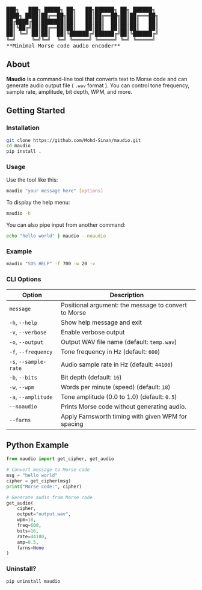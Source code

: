 <pre>
███╗   ███╗ █████╗ ██╗   ██╗██████╗ ██╗ ██████╗ 
████╗ ████║██╔══██╗██║   ██║██╔══██╗██║██╔═══██╗
██╔████╔██║███████║██║   ██║██║  ██║██║██║   ██║
██║╚██╔╝██║██╔══██║██║   ██║██║  ██║██║██║   ██║
██║ ╚═╝ ██║██║  ██║╚██████╔╝██████╔╝██║╚██████╔╝
╚═╝     ╚═╝╚═╝  ╚═╝ ╚═════╝ ╚═════╝ ╚═╝ ╚═════╝ 
**Minimal Morse code audio encoder**
</pre>                                            

## About

**Maudio** is a command-line tool that converts text to Morse code and can generate audio output file ( `.wav` format ). You can control tone frequency, sample rate, amplitude, bit depth, WPM, and more.

## Getting Started

### Installation

```bash
git clone https://github.com/Mohd-Sinan/maudio.git
cd maudio
pip install .
```

### Usage

Use the tool like this:

```bash
maudio "your message here" [options]
```

To display the help menu:

```bash
maudio -h
```

You can also pipe input from another command:

```bash
echo "hello world" | maudio --noaudio
```

### Example

```bash
maudio "SOS HELP" -f 700 -w 20 -v
```

### CLI Options

| Option                  | Description                                              |
|-------------------------|----------------------------------------------------------|
| `message`               | Positional argument: the message to convert to Morse     |
| `-h`, `--help`          | Show help message and exit                               |
| `-v`, `--verbose`       | Enable verbose output                                    |
| `-o`, `--output`        | Output WAV file name (default: `temp.wav`)               |
| `-f`, `--frequency`     | Tone frequency in Hz (default: `600`)                    |
| `-s`, `--sample-rate`   | Audio sample rate in Hz (default: `44100`)               |
| `-b`, `--bits`          | Bit depth (default: `16`)                                |
| `-w`, `--wpm`           | Words per minute (speed) (default: `18`)                 |
| `-a`, `--amplitude`     | Tone amplitude (0.0 to 1.0) (default: `0.5`)             |
| `--noaudio`             | Prints Morse code without generating audio.              |
| `--farns`               | Apply Farnsworth timing with given WPM for spacing       |

## Python Example

```python
from maudio import get_cipher, get_audio

# Convert message to Morse code
msg = "hello world"
cipher = get_cipher(msg)
print("Morse code:", cipher)

# Generate audio from Morse code
get_audio(
    cipher,
    output="output.wav",
    wpm=18,
    freq=600,
    bits=16,
    rate=44100,
    amp=0.5,
    farns=None
)
```


### Uninstall?

```bash
pip uninstall maudio
```
